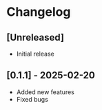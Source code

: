 # Changelog

## [Unreleased]
- Initial release

## [0.1.1] - 2025-02-20
- Added new features
- Fixed bugs